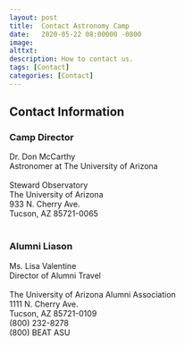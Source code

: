 ```yaml
---
layout: post
title:  Contact Astronomy Camp
date:   2020-05-22 08:00000 -0800
image:  
alttxt: 
description: How to contact us.
tags: [Contact]
categories: [Contact]
---
```


<!--![]({{site.baseurl}}/img/11.jpg)<img alt="Astronomy Camp 2019: Continuing to inspire through authentic exploration." title="Come explore the skies with students from around the world. (Image from Apollo 15; July 26, 1971)" src="img/11.jpg">-->

## Contact Information

### Camp Director

Dr. Don McCarthy</br>
Astronomer at The University of Arizona</br>
</br>
Steward Observatory</br>
The University of Arizona</br>
933 N. Cherry Ave.</br>
Tucson, AZ 85721-0065</br>
</br>

### Alumni Liason

Ms. Lisa Valentine</br>
Director of Alumni Travel</br>
</br>
The University of Arizona Alumni Association</br>
1111 N. Cherry Ave.</br>
Tucson, AZ 85721-0109</br>
(800) 232-8278</br>
(800) BEAT ASU</br>
